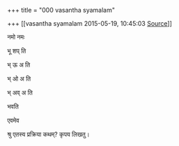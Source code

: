 +++
title = "000 vasantha syamalam"

+++
[[vasantha syamalam	2015-05-19, 10:45:03 [Source](https://groups.google.com/g/samskrita/c/2r2QRqDpjIo)]]



नमो नमः

भू शप् ति

भ् ऊ अ ति

भ् ओ अ ति

भ् अव् अ ति

भवति

एवमेव

श्रु एतस्य प्रक्रिया कथम्? कृपय लिखतु।

